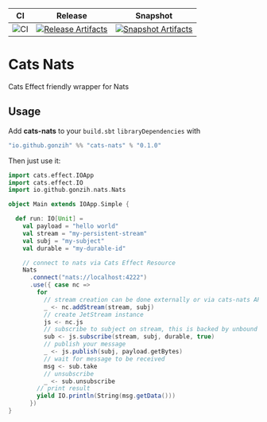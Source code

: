 | CI | Release | Snapshot |
| --- | --- | --- |
| ![CI][Badge-CI] | [![Release Artifacts][Badge-SonatypeReleases]][Link-SonatypeReleases] | [![Snapshot Artifacts][Badge-SonatypeSnapshots]][Link-SonatypeSnapshots] |

[Badge-CI]: https://github.com/zio/zio/workflows/CI/badge.svg
[Badge-SonatypeReleases]: https://img.shields.io/nexus/r/https/s01.oss.sonatype.org/io.github.gonzih/cats-nats_3.svg "Sonatype Releases"
[Badge-SonatypeSnapshots]: https://img.shields.io/nexus/s/https/s01.oss.sonatype.org/io.github.gonzih/cats-nats_3.svg "Sonatype Snapshots"
[Link-SonatypeReleases]: https://s01.oss.sonatype.org/content/repositories/releases/io/github/gonzih/nats-cats_3/ "Sonatype Releases"
[Link-SonatypeSnapshots]: https://s01.oss.sonatype.org/content/repositories/snapshots/io/github/gonzih/nats-cats_3/ "Sonatype Snapshots"


# Cats Nats

Cats Effect friendly wrapper for Nats

## Usage

Add **cats-nats** to your `build.sbt` `libraryDependencies` with

```sbt
"io.github.gonzih" %% "cats-nats" % "0.1.0"
```

Then just use it:

```scala
import cats.effect.IOApp
import cats.effect.IO
import io.github.gonzih.nats.Nats

object Main extends IOApp.Simple {

  def run: IO[Unit] =
    val payload = "hello world"
    val stream = "my-persistent-stream"
    val subj = "my-subject"
    val durable = "my-durable-id"

    // connect to nats via Cats Effect Resource
    Nats
      .connect("nats://localhost:4222")
      .use({ case nc =>
        for
          // stream creation can be done externally or via cats-nats API
          _ <- nc.addStream(stream, subj)
          // create JetStream instance
          js <- nc.js
          // subscribe to subject on stream, this is backed by unbound Cats Effect Queue
          sub <- js.subscribe(stream, subj, durable, true)
          // publish your message
          _ <- js.publish(subj, payload.getBytes)
          // wait for message to be received
          msg <- sub.take
          // unsubscribe
          _ <- sub.unsubscribe
        // print result
        yield IO.println(String(msg.getData()))
      })
}
```


